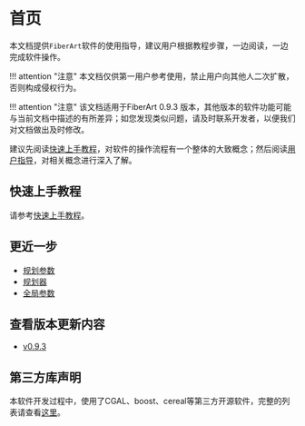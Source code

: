 # 首页

本文档提供`FiberArt`软件的使用指导，建议用户根据教程步骤，一边阅读，一边完成软件操作。

!!! attention "注意"
    本文档仅供第一用户参考使用，禁止用户向其他人二次扩散，否则构成侵权行为。

!!! attention  "注意"
    该文档适用于FiberArt 0.9.3 版本，其他版本的软件功能可能与当前文档中描述的有所差异；如您发现类似问题，请及时联系开发者，以便我们对文档做出及时修改。

建议先阅读[快速上手教程](./getting_started.md)，对软件的操作流程有一个整体的大致概念；然后阅读[用户指导](#用户指导)，对相关概念进行深入了解。

## 快速上手教程

请参考[快速上手教程](getting_started.md)。

## 更近一步
- [规划参数](./plan_parameters.md)
- [规划器](./ply_planner.md)
- [全局参数](./global_parameters.md)

## 查看版本更新内容

- [v0.9.3](./changelog/v0.9.3.md)

## 第三方库声明

本软件开发过程中，使用了CGAL、boost、cereal等第三方开源软件，完整的列表请查看[这里](./third_parties/LISTS.md)。
